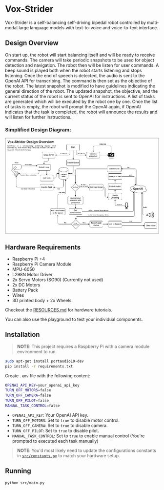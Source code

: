 # Vox-Strider

Vox-Strider is a self-balancing self-driving bipedal robot controlled by multi-modal large language models with text-to-voice and voice-to-text interface.

## Design Overview

On start up, the robot will start balancing itself and will be ready to receive commands. The camera will take periodic snapshots to be used for object detection and navigation. The robot then will be listen for user commands. A beep sound is played both when the robot starts listening and stops listening. Once the end of speech is detected, the audio is sent to the OpenAI API for transcribing. The command is then set as the objective of the robot. The latest snapshot is modified to have guidelines indicating the general direction of the robot. The updated snapshot, the objective, and the current status of the robot is sent to OpenAI for instructions. A list of tasks are generated which will be executed by the robot one by one. Once the list of tasks is empty, the robot will prompt the OpenAI again, if OpenAI indicates that the task is completed, the robot will announce the results and will listen for further instructions.

### Simplified Design Diagram:

![Design Overview](design/diagram.png)

## Hardware Requirements
- Raspberry Pi +4
- Raspberry Pi Camera Module
- MPU-6050
- L298N Motor Driver
- 2x Servo Motors (SG90) (Currently not used)
- 2x DC Motors
- Battery Pack
- Wires
- 3D printed body + 2x Wheels

Checkout the [RESOURCES.md](RESOURCES.md) for hardware tutorials.

You can also use the playground to test your individual components.

## Installation

> **NOTE**: This project requires a Raspberry Pi with a camera module environment to run.

```bash
sudo apt-get install portaudio19-dev
pip install -r requirements.txt
```

Create `.env` file with the following content:

```bash
OPENAI_API_KEY=your_openai_api_key
TURN_OFF_MOTORS=false
TURN_OFF_CAMERA=false
TURN_OFF_PILOT=false
MANUAL_TASK_CONTROL=false
```

- `OPENAI_API_KEY`: Your OpenAI API key.
- `TURN_OFF_MOTORS`: Set to `true` to disable motor control.
- `TURN_OFF_CAMERA`: Set to `true` to disable camera.
- `TURN_OFF_PILOT`: Set to `true` to disable pilot.
- `MANUAL_TASK_CONTROL`: Set to `true` to enable manual control (You're prompted to executed each task manually)

> **NOTE**: You'd most likely need to update the configurations constants in [`src/constants.py`](src/constants.py) to match your hardware setup.

## Running

```bash
python src/main.py
```